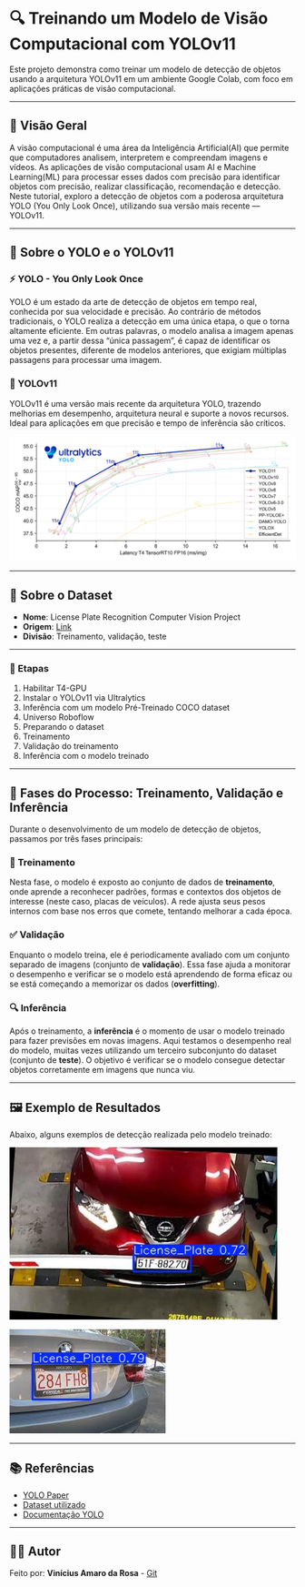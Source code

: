 # 🔍 Treinando um Modelo de Visão Computacional com YOLOv11

Este projeto demonstra como treinar um modelo de detecção de objetos usando a arquitetura YOLOv11 em um ambiente Google Colab, com foco em aplicações práticas de visão computacional.

---

## 📌 Visão Geral

A visão computacional é uma área da Inteligência Artificial(AI) que permite que computadores analisem, interpretem e compreendam imagens e vídeos. As aplicações de visão computacional usam AI e Machine Learning(ML) para processar esses dados com precisão para identificar objetos com precisão, realizar classificação, recomendação e detecção. Neste tutorial, exploro a detecção de objetos com a poderosa arquitetura YOLO (You Only Look Once), utilizando sua versão mais recente — YOLOv11.

---

## 🧠 Sobre o YOLO e o YOLOv11

### ⚡ YOLO - You Only Look Once
 
YOLO é um estado da arte de detecção de objetos em tempo real, conhecida por sua velocidade e precisão. Ao contrário de métodos tradicionais, o YOLO realiza a detecção em uma única etapa, o que o torna altamente eficiente. Em outras palavras, o modelo analisa a imagem apenas uma vez e, a partir dessa “única passagem”, é capaz de identificar os objetos presentes, diferente de modelos anteriores, que exigiam múltiplas passagens para processar uma imagem.

### 🚀 YOLOv11

YOLOv11 é uma versão mais recente da arquitetura YOLO, trazendo melhorias em desempenho, arquitetura neural e suporte a novos recursos. Ideal para aplicações em que precisão e tempo de inferência são críticos.


![YOLO](images/yolo.png) 

---

## 📂 Sobre o Dataset

- **Nome**: License Plate Recognition Computer Vision Project
- **Origem**: [Link](https://universe.roboflow.com/roboflow-universe-projects/license-plate-recognition-rxg4e)
- **Divisão**: Treinamento, validação, teste

---

### 🚀 Etapas

1. Habilitar T4-GPU
2. Instalar o YOLOv11 via Ultralytics
3. Inferência com um modelo Pré-Treinado COCO dataset
4. Universo Roboflow
5. Preparando o dataset
6. Treinamento
7. Validação do treinamento
8. Inferência com o modelo treinado
---
## 🔄 Fases do Processo: Treinamento, Validação e Inferência

Durante o desenvolvimento de um modelo de detecção de objetos, passamos por três fases principais:

### 🎯 Treinamento
Nesta fase, o modelo é exposto ao conjunto de dados de **treinamento**, onde aprende a reconhecer padrões, formas e contextos dos objetos de interesse (neste caso, placas de veículos). A rede ajusta seus pesos internos com base nos erros que comete, tentando melhorar a cada época.

### ✅ Validação
Enquanto o modelo treina, ele é periodicamente avaliado com um conjunto separado de imagens (conjunto de **validação**). Essa fase ajuda a monitorar o desempenho e verificar se o modelo está aprendendo de forma eficaz ou se está começando a memorizar os dados (**overfitting**).

### 🔍 Inferência
Após o treinamento, a **inferência** é o momento de usar o modelo treinado para fazer previsões em novas imagens. Aqui testamos o desempenho real do modelo, muitas vezes utilizando um terceiro subconjunto do dataset (conjunto de **teste**). O objetivo é verificar se o modelo consegue detectar objetos corretamente em imagens que nunca viu.

---

## 🖼️ Exemplo de Resultados

Abaixo, alguns exemplos de detecção realizada pelo modelo treinado:

![Exemplo 1](images/placa1.jpeg) 

![Exemplo 2](images/placa2.jpeg)

---

## 📚 Referências

- [YOLO Paper](https://arxiv.org/abs/1506.02640)
- [Dataset utilizado](https://universe.roboflow.com/roboflow-universe-projects/license-plate-recognition-rxg4e)
- [Documentação YOLO](https://docs.ultralytics.com)

---

## 🧑‍💻 Autor

Feito por:
**Vinícius Amaro da Rosa** - [Git](https://github.com/ViniciusRosa1) 


